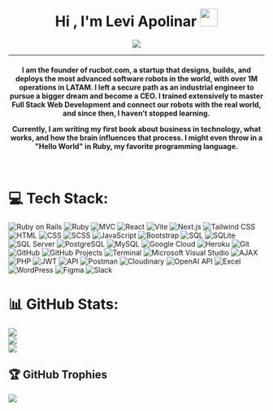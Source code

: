 <h1 align="center">Hi , I'm Levi Apolinar <img src="https://media.giphy.com/media/hvRJCLFzcasrR4ia7z/giphy.gif" width="35"></h1>
<p align="center">
  <a href="https://github.com/DenverCoder1/readme-typing-svg"><img src="https://readme-typing-svg.herokuapp.com?lines=Management%20|%20Innovation%20|%20Critical+Thinking;Team+Leadership%20|%20Adaptability%20|%20Empathy;Problem+Solving%20|%20Time+Management%20|%20Technical+Communication;Strategic+Vision%20|%20Team+Motivation%20|%20Change+Management;Negotiation%20|%20Effective+Delegation%20|%20Crisis+Management;Results+Oriented%20|%20Analytical+Thinking%20|%20Work+Under+Pressure;Continuous+Learning%20|%20Decision+Making%20|%20Attention+to+Detail;&center=true&width=900&height=50"></a>
</p>
<hr/>
<h4 align="center">I am the founder of rucbot.com, a startup that designs, builds, and deploys the most advanced software robots in the world, with over 1M operations in LATAM. I left a secure path as an industrial engineer to pursue a bigger dream and become a CEO. I trained extensively to master Full Stack Web Development and connect our robots with the real world, and since then, I haven’t stopped learning.

Currently, I am writing my first book about business in technology, what works, and how the brain influences that process. I might even throw in a "Hello World" in Ruby, my favorite programming language.</h4>
<br>

# 💻 Tech Stack:
![Ruby on Rails](https://img.shields.io/badge/Ruby_On_Rails-%23CC0000.svg?style=for-the-badge&logo=rubyonrails&logoColor=white)
![Ruby](https://img.shields.io/badge/Ruby-%23CC342D.svg?style=for-the-badge&logo=ruby&logoColor=white)
![MVC](https://img.shields.io/badge/MVC-%231572B6.svg?style=for-the-badge)
![React](https://img.shields.io/badge/React-%2320232A.svg?style=for-the-badge&logo=react&logoColor=%2361DAFB)
![Vite](https://img.shields.io/badge/Vite-%23646CFF.svg?style=for-the-badge&logo=vite&logoColor=white)
![Next.js](https://img.shields.io/badge/Next.js-%23000000.svg?style=for-the-badge&logo=nextdotjs&logoColor=white)
![Tailwind CSS](https://img.shields.io/badge/TailwindCSS-%2338B2AC.svg?style=for-the-badge&logo=tailwind-css&logoColor=white)
![HTML](https://img.shields.io/badge/HTML-%23E34F26.svg?style=for-the-badge&logo=html5&logoColor=white)
![CSS](https://img.shields.io/badge/CSS-%231572B6.svg?style=for-the-badge&logo=css3&logoColor=white)
![SCSS](https://img.shields.io/badge/SCSS-%23CC6699.svg?style=for-the-badge&logo=sass&logoColor=white)
![JavaScript](https://img.shields.io/badge/JavaScript-%23F7DF1E.svg?style=for-the-badge&logo=javascript&logoColor=black)
![Bootstrap](https://img.shields.io/badge/Bootstrap-%23563D7C.svg?style=for-the-badge&logo=bootstrap&logoColor=white)
![SQL](https://img.shields.io/badge/SQL-%234477A1.svg?style=for-the-badge)
![SQLite](https://img.shields.io/badge/SQLite-%23003B57.svg?style=for-the-badge&logo=sqlite&logoColor=white)
![SQL Server](https://img.shields.io/badge/SQL%20Server-%23CC2927.svg?style=for-the-badge&logo=microsoft-sql-server&logoColor=white)
![PostgreSQL](https://img.shields.io/badge/PostgreSQL-%23336791.svg?style=for-the-badge&logo=postgresql&logoColor=white)
![MySQL](https://img.shields.io/badge/MySQL-%234479A1.svg?style=for-the-badge&logo=mysql&logoColor=white)
![Google Cloud](https://img.shields.io/badge/Google_Cloud-%234285F4.svg?style=for-the-badge&logo=google-cloud&logoColor=white)
![Heroku](https://img.shields.io/badge/Heroku-%23430098.svg?style=for-the-badge&logo=heroku&logoColor=white)
![Git](https://img.shields.io/badge/Git-%23F05033.svg?style=for-the-badge&logo=git&logoColor=white)
![GitHub](https://img.shields.io/badge/github-%23181717.svg?style=for-the-badge&logo=github&logoColor=white)
![GitHub Projects](https://img.shields.io/badge/GitHub_Projects-%23181717.svg?style=for-the-badge&logo=github&logoColor=white)
![Terminal](https://img.shields.io/badge/Terminal-%23000000.svg?style=for-the-badge&logo=windows-terminal&logoColor=white)
![Microsoft Visual Studio](https://img.shields.io/badge/Visual_Studio-%235C2D91.svg?style=for-the-badge&logo=visual%20studio&logoColor=white)
![AJAX](https://img.shields.io/badge/AJAX-%2300BFFF.svg?style=for-the-badge&logo=ajax&logoColor=white)
![PHP](https://img.shields.io/badge/PHP-%23777BB4.svg?style=for-the-badge&logo=php&logoColor=white)
![JWT](https://img.shields.io/badge/JWT-%23000000.svg?style=for-the-badge&logo=JSON%20web%20tokens&logoColor=white)
![API](https://img.shields.io/badge/API-%23008080.svg?style=for-the-badge)
![Postman](https://img.shields.io/badge/Postman-%23FF6C37.svg?style=for-the-badge&logo=postman&logoColor=white)
![Cloudinary](https://img.shields.io/badge/Cloudinary-%2338B2AC.svg?style=for-the-badge&logo=cloudinary&logoColor=white)
![OpenAI API](https://img.shields.io/badge/OpenAI_API-%23444999.svg?style=for-the-badge&logo=openai&logoColor=white)
![Excel](https://img.shields.io/badge/Excel-%23217346.svg?style=for-the-badge&logo=microsoft-excel&logoColor=white)
![WordPress](https://img.shields.io/badge/WordPress-%23117AC9.svg?style=for-the-badge&logo=wordpress&logoColor=white)
![Figma](https://img.shields.io/badge/Figma-%23F24E1E.svg?style=for-the-badge&logo=figma&logoColor=white)
![Slack](https://img.shields.io/badge/Slack-%234A154B.svg?style=for-the-badge&logo=slack&logoColor=white)

# 📊 GitHub Stats:
![](https://github-readme-stats.vercel.app/api?username=lapolinarm&theme=dark&hide_border=false&include_all_commits=false&count_private=false)<br/>
![](https://github-readme-streak-stats.herokuapp.com/?user=lapolinarm&theme=dark&hide_border=false)<br/>
![](https://github-readme-stats.vercel.app/api/top-langs/?username=lapolinarm&theme=dark&hide_border=false&include_all_commits=false&count_private=false&layout=compact)

## 🏆 GitHub Trophies
![](https://github-profile-trophy.vercel.app/?username=lapolinarm&theme=onedark&no-frame=true&no-bg=false&margin-w=4)
